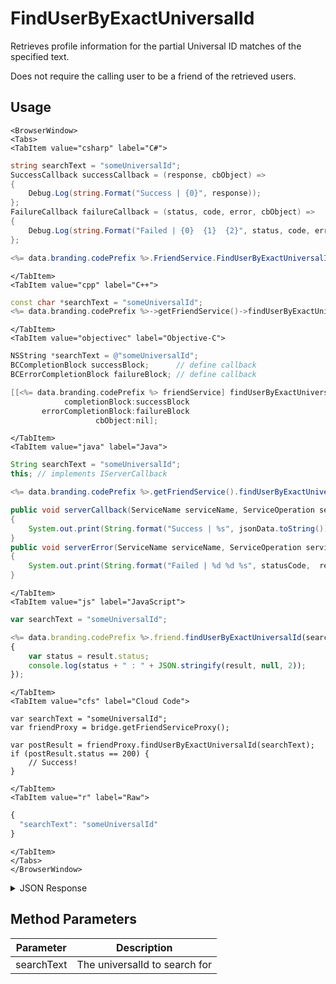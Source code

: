 # FindUserByExactUniversalId

Retrieves profile information for the partial Universal ID matches of the specified text.

Does not require the calling user to be a friend of the retrieved users.

<PartialServop service_name="friend" operation_name="FIND_PLAYER_BY_EXACT_UNIVERSAL_ID" />

## Usage

```mdx-code-block
<BrowserWindow>
<Tabs>
<TabItem value="csharp" label="C#">
```

```csharp
string searchText = "someUniversalId";
SuccessCallback successCallback = (response, cbObject) =>
{
    Debug.Log(string.Format("Success | {0}", response));
};
FailureCallback failureCallback = (status, code, error, cbObject) =>
{
    Debug.Log(string.Format("Failed | {0}  {1}  {2}", status, code, error));
};

<%= data.branding.codePrefix %>.FriendService.FindUserByExactUniversalId(searchText, successCallback, failureCallback);
```

```mdx-code-block
</TabItem>
<TabItem value="cpp" label="C++">
```

```cpp
const char *searchText = "someUniversalId";
<%= data.branding.codePrefix %>->getFriendService()->findUserByExactUniversalId(searchText, this);
```

```mdx-code-block
</TabItem>
<TabItem value="objectivec" label="Objective-C">
```

```objectivec
NSString *searchText = @"someUniversalId";
BCCompletionBlock successBlock;      // define callback
BCErrorCompletionBlock failureBlock; // define callback

[[<%= data.branding.codePrefix %> friendService] findUserByExactUniversalId:searchText
            completionBlock:successBlock
       errorCompletionBlock:failureBlock
                   cbObject:nil];
```

```mdx-code-block
</TabItem>
<TabItem value="java" label="Java">
```

```java
String searchText = "someUniversalId";
this; // implements IServerCallback

<%= data.branding.codePrefix %>.getFriendService().findUserByExactUniversalId(searchText, this);

public void serverCallback(ServiceName serviceName, ServiceOperation serviceOperation, JSONObject jsonData)
{
    System.out.print(String.format("Success | %s", jsonData.toString()));
}
public void serverError(ServiceName serviceName, ServiceOperation serviceOperation, int statusCode, int reasonCode, String jsonError)
{
    System.out.print(String.format("Failed | %d %d %s", statusCode,  reasonCode, jsonError.toString()));
}
```

```mdx-code-block
</TabItem>
<TabItem value="js" label="JavaScript">
```

```javascript
var searchText = "someUniversalId";

<%= data.branding.codePrefix %>.friend.findUserByExactUniversalId(searchText, result =>
{
	var status = result.status;
	console.log(status + " : " + JSON.stringify(result, null, 2));
});
```

```mdx-code-block
</TabItem>
<TabItem value="cfs" label="Cloud Code">
```

```cfscript
var searchText = "someUniversalId";
var friendProxy = bridge.getFriendServiceProxy();

var postResult = friendProxy.findUserByExactUniversalId(searchText);
if (postResult.status == 200) {
    // Success!
}
```

```mdx-code-block
</TabItem>
<TabItem value="r" label="Raw">
```

```r
{
  "searchText": "someUniversalId"
}
```

```mdx-code-block
</TabItem>
</Tabs>
</BrowserWindow>
```

<details>
<summary>JSON Response</summary>

```json
{  
   "status":200,
   "data":{  
      "matchedCount":1,
      "matches":[  
         {  
            "profileId":"111-222-333",
            "profileName":"UserA",
            "summaryFriendData":null,
            "pictureUrl":null
         }
      ]
   }
}
```
</details>

## Method Parameters
Parameter | Description
--------- | -----------
searchText | The universalId to search for


